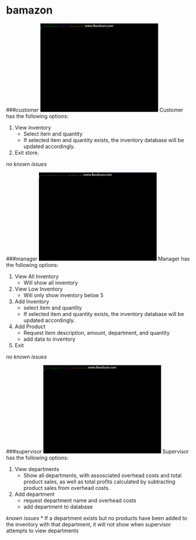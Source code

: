 # bamazon

###customer
![bamazonCustomer](Images/bamazonCustomer.gif)
Customer has the following options: 
1. View inventory
	* Select item and quantity
	* If selected item and quantity exists, the inventory database will be updated accordingly.
2. Exit store.


*no known issues*

###manager
![bamazonManager](Images/bamazonManager.gif)
Manager has the following options:
1. View All Inventory
	* Will show all inventory
2. View Low Inventory
	* Will only show inventory below 5
3. Add Inventory
	* select item and quantity
	* If selected item and quantity exists, the inventory database will be updated accordingly.
4. Add Product
	* Request item description, amount, department, and quantity
	* add data to inventory
5. Exit

*no known issues*

###supervisor
![bamazonSupervisor](Images/bamazonSupervisor.gif)
Supervisor has the following options:
1. View departments
	* Show all departments, with assosciated overhead costs and total product sales, as well as total profits calculated by subtracting product sales from overhead costs.
2. Add department
	* request department name and overhead costs
	* add department to database

*known issues*
	* If a department exists but no products have been added to the inventory with that department, it will not show when supervisor attempts to view departments